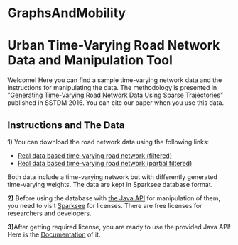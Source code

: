 # GraphsAndMobility

<h1>Urban Time-Varying Road Network Data and Manipulation Tool</h1>
<p>Welcome! Here you can find a sample time-varying network data and the instructions for manipulating the data. The methodology is presented in &quot;<a href="http://elif.eser.bilkent.edu.tr/roadnetwork/generatingNetwork.pdf
">Generating Time-Varying Road Network Data Using Sparse Trajectories</a>&quot; published in SSTDM 2016. You can cite our paper when you use this data. </p> 
<h2>Instructions and The Data</h2>
<p><strong>1)</strong> You can download the road network data using the following links:</p>
<ul>
  <li><a href="http://cs.bilkent.edu.tr/~elif.eser/RoadNetworkFiltered.gdb">Real data based time-varying road network (filtered) </a></li>
  <li><a href="http://cs.bilkent.edu.tr/~elif.eser/RoadNetworkPartialFiltered.gdb">Real data based time-varying road network (partial filtered)</a></li>
</ul>
<p>Both data include a time-varying network but with differently generated time-varying weights. The data are kept in Sparksee database format. </p>
<p><strong>2)</strong> Before using the database with <a href="http://elif.eser.bilkent.edu.tr/roadnetwork/roadNetwork.jar">the Java API</a> for manipulation of them, you need to visit <a href="http://www.sparsity-technologies.com/#licenses">Sparksee</a> for licenses. There are free licenses for researchers and developers.</p>
<p><strong>3)</strong>After getting required license, you are ready to use the provided Java API! Here is the <a href="http://elif.eser.bilkent.edu.tr/roadnetwork/documentation">Documentation</a> of it. 
